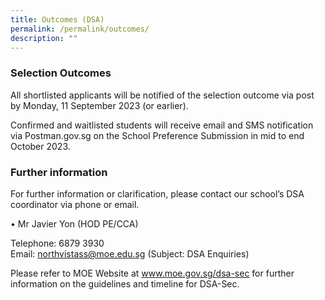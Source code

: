 ```yaml
---
title: Outcomes (DSA)
permalink: /permalink/outcomes/
description: ""
---
```

### **Selection Outcomes**

All shortlisted applicants will be notified of the selection outcome via post by Monday, 11 September 2023 (or earlier). 

Confirmed and waitlisted students will receive email and SMS notification via Postman.gov.sg on the School Preference Submission in mid to end October 2023.

### **Further information**

For further information or clarification, please contact our school’s DSA coordinator via phone or email. 

•	Mr Javier Yon (HOD PE/CCA) 

Telephone: 	6879 3930 	
Email: 		northvistass@moe.edu.sg (Subject: DSA Enquiries)


Please refer to MOE Website at www.moe.gov.sg/dsa-sec for further information on the guidelines and timeline for DSA-Sec.